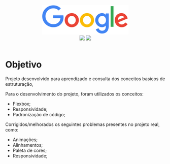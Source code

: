 <div align="center">
    <img src="assets/img/logo_google.png">
</div>

<div align="center">
  <img src="https://img.shields.io/badge/HTML5-4285f4?style=for-the-badge&logo=html5&logoColor=fbbc05"/>
  <img src="https://img.shields.io/badge/CSS3-ea4335?style=for-the-badge&logo=css3&logoColor=34a853"/>
</div>

<br>

# Objetivo

Projeto desenvolvido para aprendizado e consulta dos conceitos basicos de estruturação, 

Para o desenvolvimento do projeto, foram utilizados os conceitos: 
- Flexbox;
- Responsividade;
- Padronização de código;

Corrigidos/melhorados os seguintes problemas presentes no projeto real, como:
- Animações;
- Alinhamentos;
- Paleta de cores;
- Responsividade;
